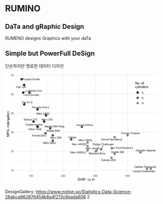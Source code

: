 RUMINO
================

## DaTa and gRaphic Design

RUMENO designs Graphics with your daTa

## Simple but PowerFull DeSign

단순하지만 명료한 데이터 디자인

![](index_files/figure-gfm/unnamed-chunk-1-1.png)<!-- --> <br><br>
DesignGallery:
<https://www.notion.so/Statistics-Data-Science-26abca862876454b8a4f213c6eada608>
2
